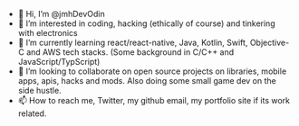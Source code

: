 - 👋 Hi, I’m @jmhDevOdin
- 👀 I’m interested in coding, hacking (ethically of course) and tinkering with electronics
- 🌱 I’m currently learning react/react-native, Java, Kotlin, Swift, Objective-C and AWS tech stacks. (Some background in C/C++ and JavaScript/TypScript)
- 💞️ I’m looking to collaborate on open source projects on libraries, mobile apps, apis, hacks and mods. Also doing some small game dev on the side hustle.
- 📫 How to reach me, Twitter, my github email, my portfolio site if its work related.

<!---
jmhDevOdin/jmhDevOdin is a ✨ special ✨ repository because its `README.md` (this file) appears on your GitHub profile.
You can click the Preview link to take a look at your changes.
--->
